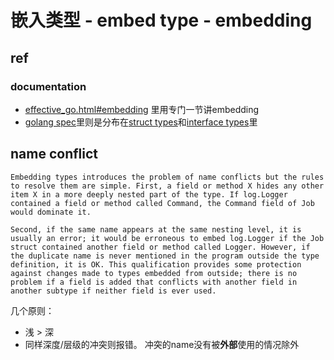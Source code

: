 
# 嵌入类型 - embed type - embedding

## ref

### documentation

* [effective_go.html#embedding](https://golang.org/doc/effective_go.html#embedding) 里用专门一节讲embedding
* [golang spec](https://golang.org/ref/spec)里则是分布在[struct types](https://golang.org/ref/spec#Struct_types)和[interface types](https://golang.org/ref/spec#Interface_types)里

## name conflict
```
Embedding types introduces the problem of name conflicts but the rules to resolve them are simple. First, a field or method X hides any other item X in a more deeply nested part of the type. If log.Logger contained a field or method called Command, the Command field of Job would dominate it.

Second, if the same name appears at the same nesting level, it is usually an error; it would be erroneous to embed log.Logger if the Job struct contained another field or method called Logger. However, if the duplicate name is never mentioned in the program outside the type definition, it is OK. This qualification provides some protection against changes made to types embedded from outside; there is no problem if a field is added that conflicts with another field in another subtype if neither field is ever used.
```

几个原则：
* 浅 > 深
* 同样深度/层级的冲突则报错。 冲突的name没有被**外部**使用的情况除外

